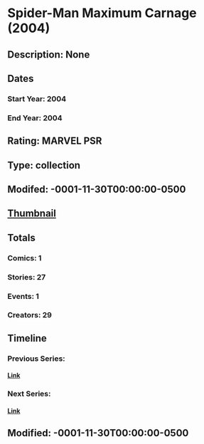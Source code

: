 # Spider-Man Maximum Carnage (2004)
## Description: None
## Dates
### Start Year: 2004
### End Year: 2004
## Rating: MARVEL PSR
## Type: collection
## Modifed: -0001-11-30T00:00:00-0500
## [Thumbnail](http://i.annihil.us/u/prod/marvel/i/mg/6/a0/4bc661147e8a9.jpg)
## Totals
### Comics: 1
### Stories: 27
### Events: 1
### Creators: 29
## Timeline
### Previous Series: 
#### [Link]()
### Next Series: 
#### [Link]()
## Modified: -0001-11-30T00:00:00-0500